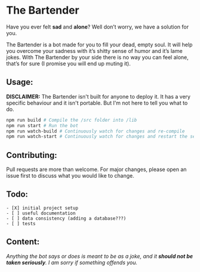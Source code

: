 
# The Bartender
Have you ever felt **sad** and **alone**? Well don’t worry, we have a solution for you.

The Bartender is a bot made for you to fill your dead, empty soul. It will help you overcome your sadness with it’s shitty sense of humor and it’s lame jokes. With The Bartender by your side there is no way you can feel alone, that’s for sure (I promise you will end up muting it).

## Usage:
**DISCLAIMER:** The Bartender isn't built for anyone to deploy it. It has a very specific behaviour and it isn't portable. But I'm not here to tell you what to do.
```bash
npm run build # Compile the /src folder into /lib
npm run start # Run the bot
npm run watch-build # Continuously watch for changes and re-compile
npm run watch-start # Continuously watch for changes and restart the server (it also enables the debugger)
```

## Contributing:
Pull requests are more than welcome. For major changes, please open an issue first to discuss what you would like to change. 

## Todo:
```
- [X] initial project setup
- [ ] useful documentation
- [ ] data consistency (adding a database???)
- [ ] tests
```

## Content:
*Anything the bot says or does is meant to be as a joke, and it **should not be taken seriously**. I am sorry if something offends you.*
